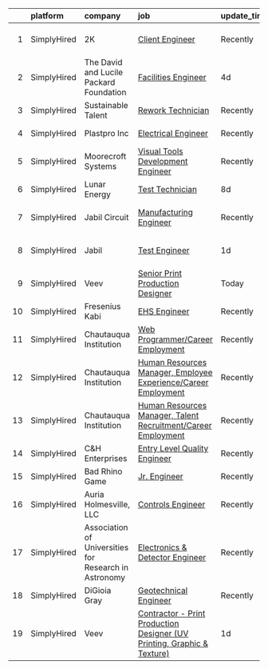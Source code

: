 

|    | platform    | company                                               | job                                                                                                                                                                                 | update_time   | location                 |
|---:|:------------|:------------------------------------------------------|:------------------------------------------------------------------------------------------------------------------------------------------------------------------------------------|:--------------|:-------------------------|
|  1 | SimplyHired | 2K                                                    | [Client Engineer](https://www.simplyhired.com/job/cZQPejets_NczKFD1bJGQfuiF30IOqtKPMA8Q71l0bbINwIaMD4i5w?q=visual+engineer)                                                         | Recently      | Novato, CA +1 location   |
|  2 | SimplyHired | The David and Lucile Packard Foundation               | [Facilities Engineer](https://www.simplyhired.com/job/G6rwpddcyD696KLVFTMGyEKrqRa6ZpKvz7iuxYDbIHm_x83PVblL4A?q=visual+engineer)                                                     | 4d            | Los Altos, CA            |
|  3 | SimplyHired | Sustainable Talent                                    | [Rework Technician](https://www.simplyhired.com/job/IkNzJKKXiZ3iOXDAS13D2GtFBuzPU-b3s7NNpvWMdo9xixdgenY8XA?q=visual+engineer)                                                       | Recently      | Santa Clara, CA          |
|  4 | SimplyHired | Plastpro Inc                                          | [Electrical Engineer](https://www.simplyhired.com/job/MvEPbPs2gH79JXAoRoztHuZkiwmH8PyPwjeDQfzBhlPn-i5X8PzWPQ?q=visual+engineer)                                                     | Recently      | Ashtabula, OH            |
|  5 | SimplyHired | Moorecroft Systems                                    | [Visual Tools Development Engineer](https://www.simplyhired.com/job/r7dF0i8GkmIbk8YargSJhR7PWufY4SYzMAtpN78Nc5uIQ1aSM_OJDQ?q=visual+engineer)                                       | Recently      | Remote                   |
|  6 | SimplyHired | Lunar Energy                                          | [Test Technician](https://www.simplyhired.com/job/3GtzvK8pKKvlqdvaKQO8EwKpaAjg_m3iDnnBUf4d62Q1v4qyyYRWOg?q=visual+engineer)                                                         | 8d            | Mountain View, CA        |
|  7 | SimplyHired | Jabil Circuit                                         | [Manufacturing Engineer](https://www.simplyhired.com/job/x-EF-e-SVp6f-R9XcfObFimbkRqjFUNVMmsdSzfEwI1Im19-6QeVKg?q=visual+engineer)                                                  | Recently      | San Jose, CA +1 location |
|  8 | SimplyHired | Jabil                                                 | [Test Engineer](https://www.simplyhired.com/job/SNlTkYXywWE8vtDzXNa9n4pY7LQbr6EIaTAwSLWj5RnknGU76RtZ8g?q=visual+engineer)                                                           | 1d            | San Jose, CA +1 location |
|  9 | SimplyHired | Veev                                                  | [Senior Print Production Designer](https://www.simplyhired.com/job/5r9pzd3_hIKb_UwyQU82vdICTBC_5eTFu8ihWnma-thE7qYJvCBzJg?q=visual+engineer)                                        | Today         | Hayward, CA              |
| 10 | SimplyHired | Fresenius Kabi                                        | [EHS Engineer](https://www.simplyhired.com/job/lfyJDRnpxistIBmHHImhkanl9I3XDMQpsoF60TngJUzRGvjoDK6jQw?q=visual+engineer)                                                            | Recently      | Maricao, PR              |
| 11 | SimplyHired | Chautauqua Institution                                | [Web Programmer/Career Employment](https://www.simplyhired.com/job/2NfSU1T8RUB1FdR8319t7QTmLu9Jcl4EwFBn-zElKvzAkYHwX7jnQw?q=visual+engineer)                                        | Recently      | Chautauqua, NY           |
| 12 | SimplyHired | Chautauqua Institution                                | [Human Resources Manager, Employee Experience/Career Employment](https://www.simplyhired.com/job/GoC8P3CGUU_KEP2dbo4BOfWKSsFf9PRY-bH3-tRhfPFQzJVQxaAr9g?q=visual+engineer)          | Recently      | Chautauqua, NY           |
| 13 | SimplyHired | Chautauqua Institution                                | [Human Resources Manager, Talent Recruitment/Career Employment](https://www.simplyhired.com/job/6cRP0N1lik_fTjf-e-NfE4wZ6wOoGcEjr5mGtpsRLmsWja7Mh1X3nw?q=visual+engineer)           | Recently      | Chautauqua, NY           |
| 14 | SimplyHired | C&H Enterprises                                       | [Entry Level Quality Engineer](https://www.simplyhired.com/job/W-Cr6gwVOttc0N3KXuWn1P9wOrUsDLJ2jKHA312IfKZkX4yRqPUkoA?q=visual+engineer)                                            | Recently      | Fremont, CA              |
| 15 | SimplyHired | Bad Rhino Game                                        | [Jr. Engineer](https://www.simplyhired.com/job/ZqbhgwE955sTYP7hgYWABOr3SZ1uEM2M8UFAlbR06gWoQu34FnqJZA?q=visual+engineer)                                                            | Recently      | Remote                   |
| 16 | SimplyHired | Auria Holmesville, LLC                                | [Controls Engineer](https://www.simplyhired.com/job/H9ySpmzmX41Kf7rJJ0QB-GNk_MmlHglemE5OHIkVFEeemfRG1kNQKw?q=visual+engineer)                                                       | Recently      | Holmesville, OH          |
| 17 | SimplyHired | Association of Universities for Research in Astronomy | [Electronics & Detector Engineer](https://www.simplyhired.com/job/Sehtwyn3MaoYw0xJybE7MlWz9fel5kuSa1hYklUVbgxJo_Pq9tkmLA?q=visual+engineer)                                         | Recently      | Hilo, HI                 |
| 18 | SimplyHired | DiGioia Gray                                          | [Geotechnical Engineer](https://www.simplyhired.com/job/0ULkxwt6RlJIgUkOm0erK33Df9ZYCMYjgFPK0V5jBjivjum255AonQ?q=visual+engineer)                                                   | Recently      | Gilbert, AZ              |
| 19 | SimplyHired | Veev                                                  | [Contractor - Print Production Designer (UV Printing, Graphic & Texture)](https://www.simplyhired.com/job/syYi23G-ldjya9Mi1fWaJWEgOt4lXPILTfELCJD5wMQTNuBvHm_X5w?q=visual+engineer) | 1d            | Hayward, CA              |